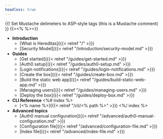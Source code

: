 ```yaml
---
headless: true
---
```

{{! Set Mustache delimeters to ASP-style tags (this is a Mustache comment) }}
{{=<% %>=}}

* **Introduction**
  * [What is Hereditas]({{< relref "/" >}})
  * [Security Model]({{< relref "/introduction/security-model.md" >}})
* **Guides**
  * [Get started]({{< relref "/guides/get-started.md" >}})
  * [Auth0 setup]({{< relref "/guides/auth0-setup.md" >}})
  * [Login notifications]({{< relref "/guides/login-notifications.md" >}})
  * [Create the box]({{< relref "/guides/create-box.md" >}})
  * [Build the static web app]({{< relref "/guides/build-static-web-app.md" >}})
  * [Managing users]({{< relref "/guides/managing-users.md" >}})
  * [Deploy the box]({{< relref "/guides/deploy-box.md" >}})
* **CLI Reference**
<%# index %>
  * [<% name %>]({{< relref "/cli/<% path %>" >}})
<%/ index %>
* **Advanced topics**
  * [Auth0 manual configuration]({{< relref "/advanced/auth0-manual-configuration.md" >}})
  * [Configuration file]({{< relref "/advanced/configuration-file.md" >}})
  * [Index file]({{< relref "/advanced/index-file.md" >}})
